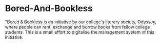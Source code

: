# Bored-And-Bookless
"Bored & Bookless is an initiative by our college's literary society, Odyssey, where people can rent, exchange and borrow books from fellow college students.
This is a small effort to digitalise the management system of this initiative.
